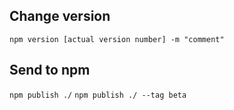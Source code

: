 ## Change version

`npm version [actual version number] -m "comment"`

## Send to npm

`npm publish ./`
`npm publish ./ --tag beta`
